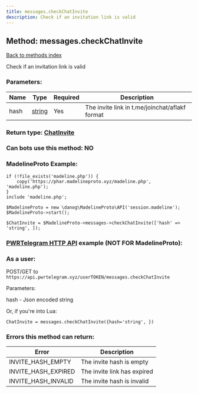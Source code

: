 ```yaml
---
title: messages.checkChatInvite
description: Check if an invitation link is valid
---
```

## Method: messages.checkChatInvite  
[Back to methods index](index.md)


Check if an invitation link is valid

### Parameters:

| Name     |    Type       | Required | Description |
|----------|---------------|----------|-------------|
|hash|[string](../types/string.md) | Yes|The invite link in t.me/joinchat/aflakf format|


### Return type: [ChatInvite](../types/ChatInvite.md)

### Can bots use this method: **NO**


### MadelineProto Example:


```
if (!file_exists('madeline.php')) {
    copy('https://phar.madelineproto.xyz/madeline.php', 'madeline.php');
}
include 'madeline.php';

$MadelineProto = new \danog\MadelineProto\API('session.madeline');
$MadelineProto->start();

$ChatInvite = $MadelineProto->messages->checkChatInvite(['hash' => 'string', ]);
```

### [PWRTelegram HTTP API](https://pwrtelegram.xyz) example (NOT FOR MadelineProto):



### As a user:

POST/GET to `https://api.pwrtelegram.xyz/userTOKEN/messages.checkChatInvite`

Parameters:

hash - Json encoded string




Or, if you're into Lua:

```
ChatInvite = messages.checkChatInvite({hash='string', })
```

### Errors this method can return:

| Error    | Description   |
|----------|---------------|
|INVITE_HASH_EMPTY|The invite hash is empty|
|INVITE_HASH_EXPIRED|The invite link has expired|
|INVITE_HASH_INVALID|The invite hash is invalid|


